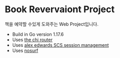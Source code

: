# Book Revervaiont Project

책을 예약할 수있게 도와주는 Web Project입니다.

- Build in Go version 1.17.6
- Uses [the chi router](https://github.com/go-chi/chi/v5)
- Uses [alex edwards SCS session management](https://github.com/alexedwards/scs/v2)
- Uses [nosurf](https://github.com/justinas/nosurf) 